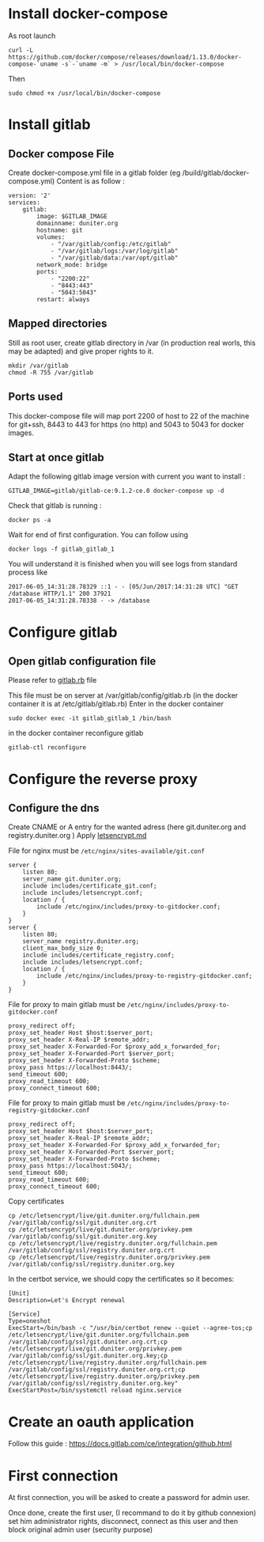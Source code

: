 # Install docker-compose
As root launch
```
curl -L https://github.com/docker/compose/releases/download/1.13.0/docker-compose-`uname -s`-`uname -m` > /usr/local/bin/docker-compose
```


Then
```
sudo chmod +x /usr/local/bin/docker-compose
```


# Install gitlab
## Docker compose File
Create docker-compose.yml file in a gitlab folder (eg /build/gitlab/docker-compose.yml)
Content is as follow :
```
version: '2'
services:
    gitlab:
        image: $GITLAB_IMAGE
        domainname: duniter.org
        hostname: git
        volumes:
            - "/var/gitlab/config:/etc/gitlab"
            - "/var/gitlab/logs:/var/log/gitlab"
            - "/var/gitlab/data:/var/opt/gitlab"
        network_mode: bridge
        ports:
            - "2200:22"
            - "8443:443"
            - "5043:5043"
        restart: always
```

## Mapped directories
Still as root user, create gitlab directory in /var (in production real worls, this may be adapted) and give proper rights to it.

```
mkdir /var/gitlab
chmod -R 755 /var/gitlab
```

## Ports used
This docker-compose file will map port 2200 of host to 22 of the machine for git+ssh, 8443 to 443 for https (no http) and 5043 to 5043 for docker images.

## Start at once gitlab
Adapt the following gitlab image version with current you want to install :

```
GITLAB_IMAGE=gitlab/gitlab-ce:9.1.2-ce.0 docker-compose up -d
```


Check that gitlab is running :

```
docker ps -a
```

Wait for end of first configuration. You can follow using

```
docker logs -f gitlab_gitlab_1
```

You will understand it is finished when you will see logs from standard process like

```
2017-06-05_14:31:28.78329 ::1 - - [05/Jun/2017:14:31:28 UTC] "GET /database HTTP/1.1" 200 37921
2017-06-05_14:31:28.78338 - -> /database
```

# Configure gitlab
## Open gitlab configuration file
Please refer to [gitlab.rb](./gitlab.rb) file

This file must be on server at /var/gitlab/config/gitlab.rb (in the docker container it is at /etc/gitlab/gitlab.rb)
Enter in the docker container

```
sudo docker exec -it gitlab_gitlab_1 /bin/bash
```

in the docker container reconfigure gitlab

```
gitlab-ctl reconfigure
```


# Configure the reverse proxy
## Configure the dns
Create CNAME or A entry for the wanted adress (here git.duniter.org and registry.duniter.org
)
Apply [letsencrypt.md](./letsencrypt.md)

File for nginx must be `/etc/nginx/sites-available/git.conf`

```
server {
    listen 80;
    server_name git.duniter.org;
    include includes/certificate_git.conf;
    include includes/letsencrypt.conf;
    location / {
        include /etc/nginx/includes/proxy-to-gitdocker.conf;
    }
}
server {
    listen 80;
    server_name registry.duniter.org;
    client_max_body_size 0;
    include includes/certificate_registry.conf;
    include includes/letsencrypt.conf;
    location / {
        include /etc/nginx/includes/proxy-to-registry-gitdocker.conf;
    }
}
```

File for proxy to main gitlab must be `/etc/nginx/includes/proxy-to-gitdocker.conf`

```
proxy_redirect off;
proxy_set_header Host $host:$server_port;
proxy_set_header X-Real-IP $remote_addr;
proxy_set_header X-Forwarded-For $proxy_add_x_forwarded_for;
proxy_set_header X-Forwarded-Port $server_port;
proxy_set_header X-Forwarded-Proto $scheme;
proxy_pass https://localhost:8443/;
send_timeout 600;
proxy_read_timeout 600;
proxy_connect_timeout 600;
```


File for proxy to main gitlab must be `/etc/nginx/includes/proxy-to-registry-gitdocker.conf`

```
proxy_redirect off;
proxy_set_header Host $host:$server_port;
proxy_set_header X-Real-IP $remote_addr;
proxy_set_header X-Forwarded-For $proxy_add_x_forwarded_for;
proxy_set_header X-Forwarded-Port $server_port;
proxy_set_header X-Forwarded-Proto $scheme;
proxy_pass https://localhost:5043/;
send_timeout 600;
proxy_read_timeout 600;
proxy_connect_timeout 600;
```

Copy certificates

```
cp /etc/letsencrypt/live/git.duniter.org/fullchain.pem /var/gitlab/config/ssl/git.duniter.org.crt
cp /etc/letsencrypt/live/git.duniter.org/privkey.pem /var/gitlab/config/ssl/git.duniter.org.key
cp /etc/letsencrypt/live/registry.duniter.org/fullchain.pem /var/gitlab/config/ssl/registry.duniter.org.crt
cp /etc/letsencrypt/live/registry.duniter.org/privkey.pem /var/gitlab/config/ssl/registry.duniter.org.key
```

In the certbot service, we should copy the certificates so it becomes:

```
[Unit]
Description=Let's Encrypt renewal

[Service]
Type=oneshot
ExecStart=/bin/bash -c "/usr/bin/certbot renew --quiet --agree-tos;cp /etc/letsencrypt/live/git.duniter.org/fullchain.pem /var/gitlab/config/ssl/git.duniter.org.crt;cp /etc/letsencrypt/live/git.duniter.org/privkey.pem /var/gitlab/config/ssl/git.duniter.org.key;cp /etc/letsencrypt/live/registry.duniter.org/fullchain.pem /var/gitlab/config/ssl/registry.duniter.org.crt;cp /etc/letsencrypt/live/registry.duniter.org/privkey.pem /var/gitlab/config/ssl/registry.duniter.org.key"
ExecStartPost=/bin/systemctl reload nginx.service
```

# Create an oauth application
Follow this guide :
https://docs.gitlab.com/ce/integration/github.html

# First connection
At first connection, you will be asked to create a password for admin user.

Once done, create the first user, (I recommand to do it by github connexion) set him administrator rights, disconnect, connect as this user and then block original admin user (security purpose)
